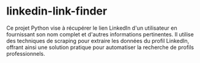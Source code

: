 # linkedin-link-finder
Ce projet Python vise à récupérer le lien LinkedIn d'un utilisateur en fournissant son nom complet et d'autres informations pertinentes. Il utilise des techniques de scraping pour extraire les données du profil LinkedIn, offrant ainsi une solution pratique pour automatiser la recherche de profils professionnels.
